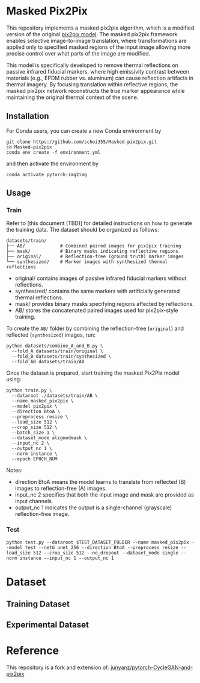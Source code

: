 
# Masked Pix2Pix

This repository implements a masked pix2pix algorithm, which is a modified version of the original [pix2pix model](https://github.com/junyanz/pytorch-CycleGAN-and-pix2pix).
The masked pix2pix framework enables selective image-to-image translation, where transformations are applied only to specified masked regions of the input image allowing more precise control over what parts of the image are modified.

This model is specifically developed to remove thermal reflections on passive infrared fiducial markers, where high emissivity contrast between materials (e.g., EPDM rubber vs. aluminum) can cause reflection artifacts in thermal imagery. By focusing translation within reflective regions, the masked pix2pix network reconstructs the true marker appearance while maintaining the original thermal context of the scene.

## Installation

For Conda users, you can create a new Conda environment by

```
git clone https://github.com/schoi355/Masked-pix2pix.git
cd Masked-pix2pix
conda env create -f environment.yml
```
and then activate the environment by
```
conda activate pytorch-img2img
```

## Usage
### Train
Refer to [this document (TBD)] for detailed instructions on how to generate the training data.
The dataset should be organized as follows:
```
datasets/train/
├── AB/             # Combined paired images for pix2pix training
├── mask/           # Binary masks indicating reflective regions
├── original/       # Reflection-free (ground truth) marker images
└── synthesized/    # Marker images with synthesized thermal reflections
```
- original/ contains images of passive infrared fiducial markers without reflections.
- synthesized/ contains the same markers with artificially generated thermal reflections.
- mask/ provides binary masks specifying regions affected by reflections.
- AB/ stores the concatenated paired images used for pix2pix-style training.

To create the `AB/` folder by combining the reflection-free (`original`) and reflected (`synthesized`) images, run:
```
python datasets/combine_A_and_B.py \
  --fold_A datasets/train/original \
  --fold_B datasets/train/synthesized \
  --fold_AB datasets/train/AB
```
Once the dataset is prepared, start training the masked Pix2Pix model using:
```
python train.py \
  --dataroot ./datasets/train/AB \
  --name masked_pix2pix \
  --model pix2pix \
  --direction BtoA \
  --preprocess resize \
  --load_size 512 \
  --crop_size 512 \
  --batch_size 1 \
  --dataset_mode alignedmask \
  --input_nc 2 \
  --output_nc 1 \
  --norm instance \
  --epoch EPOCH_NUM
```
Notes:
- direction BtoA means the model learns to translate from reflected (B) images to reflection-free (A) images.
- input_nc 2 specifies that both the input image and mask are provided as input channels.
- output_nc 1 indicates the output is a single-channel (grayscale) reflection-free image.

### Test

```
python test.py --dataroot $TEST_DATASET_FOLDER --name masked_pix2pix --model test --netG unet_256 --direction BtoA --preprocess resize --load_size 512 --crop_size 512 --no_dropout --dataset_mode single --norm instance --input_nc 1 --output_nc 1
```

# Dataset

## Training Dataset

## Experimental Dataset

# Reference

This repository is a fork and extension of: [junyanz/pytorch-CycleGAN-and-pix2pix](https://github.com/junyanz/pytorch-CycleGAN-and-pix2pix)
